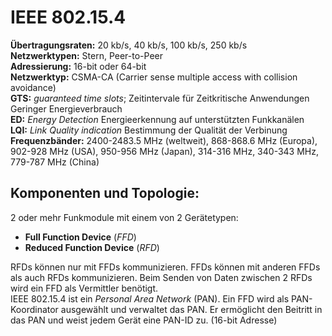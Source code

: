 # IEEE 802.15.4

**Übertragungsraten:** 20 kb/s, 40 kb/s, 100 kb/s, 250 kb/s  
**Netzwerktypen:** Stern, Peer-to-Peer  
**Adressierung:** 16-bit oder 64-bit  
**Netzwerktyp:** CSMA-CA (Carrier sense multiple access with collision avoidance)  
**GTS:** *guaranteed time slots*; Zeitintervale für Zeitkritische Anwendungen  
Geringer Energieverbrauch  
**ED:** *Energy Detection* Energieerkennung auf unterstützten Funkkanälen  
**LQI:** *Link Quality indication* Bestimmung der Qualität der Verbinung  
**Frequenzbänder:** 2400-2483.5 MHz (weltweit), 868-868.6 MHz (Europa), 902-928 MHz (USA), 950-956 MHz (Japan), 314-316 MHz, 340-343 MHz, 779-787 MHz (China)


## Komponenten und Topologie:

2 oder mehr Funkmodule mit einem von 2 Gerätetypen:  
- **Full Function Device** (*FFD*)  
- **Reduced Function Device** (*RFD*)  

RFDs können nur mit FFDs kommunizieren. FFDs können mit anderen FFDs als auch RFDs kommunizieren. Beim Senden von Daten zwischen 2 RFDs wird ein FFD als Vermittler benötigt.  
IEEE 802.15.4 ist ein *Personal Area Network* (PAN). Ein FFD wird als PAN-Koordinator ausgewählt und verwaltet das PAN. Er ermöglicht den Beitritt in das PAN und weist jedem Gerät eine PAN-ID zu. (16-bit Adresse)

